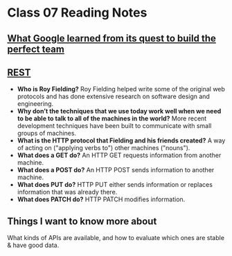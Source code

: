 # Class 07 Reading Notes

## [What Google learned from its quest to build the perfect team](https://www.google.com/amp/mobile.nytimes.com/2016/02/28/magazine/what-google-learned-from-its-quest-to-build-the-perfect-team.amp.html)

## [REST](https://gist.github.com/brookr/5977550)

- **Who is Roy Fielding?** Roy Fielding helped write some of the original web protocols and has done extensive research on software design and engineering.
- **Why don’t the techniques that we use today work well when we need to be able to talk to all of the machines in the world?** More recent development techniques have been built to communicate with small groups of machines.
- **What is the HTTP protocol that Fielding and his friends created?** A way of acting on ("applying verbs to") other machines ("nouns").
- **What does a GET do?** An HTTP GET requests information from another machine.
- **What does a POST do?** An HTTP POST sends information to another machine.
- **What does PUT do?** HTTP PUT either sends information or replaces information that was already there.
- **What does PATCH do?** HTTP PATCH modifies information.

## Things I want to know more about

What kinds of APIs are available, and how to evaluate which ones are stable & have good data.
